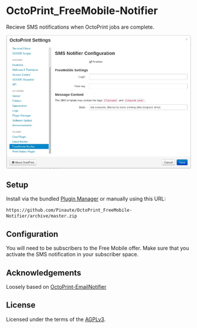 # OctoPrint_FreeMobile-Notifier

Recieve SMS notifications when OctoPrint jobs are complete.

![Settings tab and email screenshot](extras/freemobilenotifier.png)

## Setup

Install via the bundled [Plugin Manager](https://github.com/foosel/OctoPrint/wiki/Plugin:-Plugin-Manager)
or manually using this URL:

    https://github.com/Pinaute/OctoPrint_FreeMobile-Notifier/archive/master.zip

## Configuration

You will need to be subscribers to the Free Mobile offer. Make sure that you activate the SMS notification in your subscriber space.

## Acknowledgements

Loosely based on [OctoPrint-EmailNotifier](https://github.com/anoved/OctoPrint-EmailNotifier)

## License

Licensed under the terms of the [AGPLv3](http://opensource.org/licenses/AGPL-3.0).
